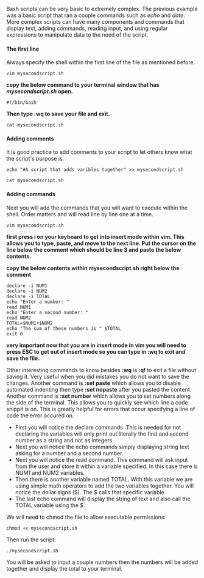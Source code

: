 Bash scripts can be very basic to extremely complex. The previous example was a basic script that ran a couple commands such as *echo* and *date*. More complex scripts can have many components and commands that display text, adding commands, reading input, and using regular expressions to manipulate data to the need of the script. 

#### The first line

Always specify the shell within the first line of the file as mentioned before.

```execute
vim mysecondscript.sh
```

**copy the below command to your terminal window that has *mysecondscript.sh* open.**

```copy
#!/bin/bash
```
**Then type :wq to save your file and exit.**

```execute
cat mysecondscript.sh
```

#### Adding comments

It is good practice to add comments to your script to let others know what the script's purpose is.

```execute
echo "#A script that adds varibles together" >> mysecondscript.sh
```

```execute
cat mysecondscript.sh
```

#### Adding commands

Next you will add the commands that you will want to execute within the shell. Order matters and will read line by line one at a time. 

```execute
vim mysecondscript.sh
```
**first press i on your keyboard to get into insert mode within vim. This allows you to type, paste, and move to the next line. Put the cursor on the line below the comment which should be line 3 and paste the below contents.**

**copy the below contents within mysecondscript.sh right below the comment**

```copy
declare -i NUM1
declare -i NUM2
declare -i TOTAL
echo "Enter a number: "
read NUM1
echo "Enter a second number: "
read NUM2
TOTAL=$NUM1+$NUM2
echo "The sum of these numbers is " $TOTAL
exit 0
```
**very important now that you are in insert mode in vim you will need to press ESC to get out of insert mode so you can type in :wq to exit and save the file.**

Other interesting commands to know besides **:wq** is **:q!** to exit a file without saving it. Very useful when you did mistakes you do not want to save the changes. Another command is **:set paste** which allows you to disable automated indenting then type **:set nopaste** after you pasted the content. Another command is **:set number** which allows you to set numbers along the side of the terminal. This allows you to quickly see which line a code snippit is on. This is greatly helpful for errors that occur specifying a line of code the error occured on. 

- First you will notice the declare commands. This is needed for not declaring the variables will only print out literally the first and second number as a string and not as integers. 
- Next you will notice the echo commands simply displaying string text asking for a number and a second number.
- Next you will notice the read command. This command will ask input from the user and store it within a variable specified. In this case there is NUM1 and NUM2 variables. 
- Then there is another variable named TOTAL. With this variable we are using simple math operators to add the two variables together. You will notice the dollar signs ($). The $ calls that specific variable.
- The last echo command will display the string of text and also call the TOTAL variable using the $. 

We will need to chmod the file to allow executable permissions:

```execute
chmod +x mysecondscript.sh
```

Then run the script:

```execute
./mysecondscript.sh
```

You will be asked to input a couple numbers then the numbers will be added together and display the total to your terminal. 
